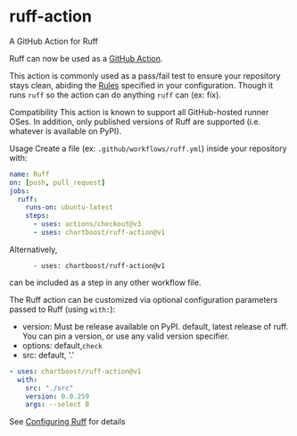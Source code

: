 # ruff-action
A GitHub Action for Ruff


Ruff can now be used as a [GitHub Action](https://github.com/features/actions).

This action is commonly used as a pass/fail test to ensure your repository stays clean, abiding the [Rules](https://beta.ruff.rs/docs/rules/) specified in your configuration.  Though it runs `ruff` so the action can do anything `ruff` can (ex: fix).

Compatibility
This action is known to support all GitHub-hosted runner OSes. In addition, only published versions of Ruff are supported (i.e. whatever is available on PyPI).

Usage
Create a file (ex: `.github/workflows/ruff.yml`) inside your repository with:

```yaml
name: Ruff
on: [push, pull_request]
jobs:
  ruff:
    runs-on: ubuntu-latest
    steps:
      - uses: actions/checkout@v3
      - uses: chartboost/ruff-action@v1
```

Alternatively,
```
      - uses: chartboost/ruff-action@v1
```
can be included as a step in any other workflow file.

The Ruff action can be customized via optional configuration parameters passed to Ruff (using `with:`):

- version: Must be release available on PyPI. default, latest release of ruff. You can pin a version, or use any valid version specifier.
- options: default,`check`
- src: default, '.'

```yaml
- uses: chartboost/ruff-action@v1
  with:
    src: "./src"
    version: 0.0.259
    args: --select B
```

See [Configuring Ruff](https://github.com/charliermarsh/ruff/blob/main/docs/configuration.md) for details
